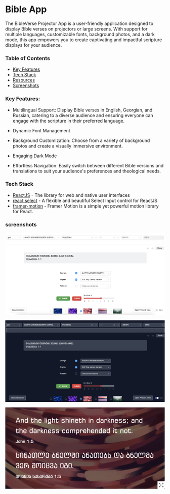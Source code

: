 # Bible App

The BibleVerse Projector App is a user-friendly application designed to display Bible verses on projectors or large screens. With support for multiple languages, customizable fonts, background photos, and a dark mode, this app empowers you to create captivating and impactful scripture displays for your audience.

### Table of Contents

- [Key Features](#Key-Features)
- [Tech Stack](#tech-stack)
- [Resources](#resources)
- [Screenshots](#screenshots)

### Key Features:

- Multilingual Support: Display Bible verses in English, Georgian, and Russian, catering to a diverse audience and ensuring everyone can engage with the scripture in their preferred language.

- Dynamic Font Management

- Background Customization: Choose from a variety of background photos and create a visually immersive environment.

- Engaging Dark Mode

- Effortless Navigation: Easily switch between different Bible versions and translations to suit your audience's preferences and theological needs.

### Tech Stack

- [ReactJS](https://react.dev/) - The library for web and native user interfaces
- [react select](https://react-select.com/home) - A flexible and beautiful Select Input control for ReactJS
- [framer-motion](https://www.framer.com/motion/) - Framer Motion is a simple yet powerful motion library for React.

### screenshots

![App Screenshot](/public/images/biblelight.jpg)

![App Screenshot](/public/images/bibledark.jpg)

![App Screenshot](/public/images/show.jpg)
